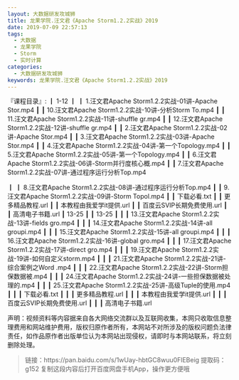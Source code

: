 ```yaml
---
layout: 大数据研发攻城狮
title: 龙果学院.汪文君《Apache Storm1.2.2实战》2019
date: 2019-07-09 22:57:13
tags:
  - 大数据
  - 龙果学院
  - Storm
  - 实时计算
categories:
  - 大数据研发攻城狮
keywords: 龙果学院.汪文君《Apache Storm1.2.2实战》2019
---
```


『课程目录』: 
┃  1-12
┃  ┃  1.汪文君Apache Storm1.2.2实战-01讲-Apache Stor.mp4
┃  ┃  10.汪文君Apache Storm1.2.2实战-10讲-分析Storm To.mp4
┃  ┃  11.汪文君Apache Storm1.2.2实战-11讲-shuffle gr.mp4
┃  ┃  12.汪文君Apache Storm1.2.2实战-12讲-shuffle gr.mp4
┃  ┃  2.汪文君Apache Storm1.2.2实战-02讲-Apache Stor.mp4
┃  ┃  3.汪文君Apache Storm1.2.2实战-03讲-Apache Stor.mp4
┃  ┃  4.汪文君Apache Storm1.2.2实战-04讲-第一个Topology.mp4
┃  ┃  5.汪文君Apache Storm1.2.2实战-05讲-第一个Topology.mp4
┃  ┃  6.汪文君Apache Storm1.2.2实战-06讲-Storm并行度核心概.mp4
┃  ┃  7.汪文君Apache Storm1.2.2实战-07讲-通过程序运行分析Top.mp4
<!-- more -->  
┃  ┃  8.汪文君Apache Storm1.2.2实战-08讲-通过程序运行分析Top.mp4
┃  ┃  9.汪文君Apache Storm1.2.2实战-09讲-Storm Topol.mp4
┃  ┃  下载必看.txt
┃  ┃  更多精品教程.url
┃  ┃  本教程由我爱学it提供.url
┃  ┃  百度云SVIP长期免费使用.url
┃  ┃  高清电子书籍.url
┃  13-25
┃  ┃  13-25
┃  ┃  ┃  13.汪文君Apache Storm1.2.2实战-13讲-fields gro.mp4
┃  ┃  ┃  14.汪文君Apache Storm1.2.2实战-14讲-all groupi.mp4
┃  ┃  ┃  15.汪文君Apache Storm1.2.2实战-15讲-all groupi.mp4
┃  ┃  ┃  16.汪文君Apache Storm1.2.2实战-16讲-global gro.mp4
┃  ┃  ┃  17.汪文君Apache Storm1.2.2实战-17讲-direct gro.mp4
┃  ┃  ┃  19.汪文君Apache Storm1.2.2实战-19讲-如何自定义storm.mp4
┃  ┃  ┃  21.汪文君Apache Storm1.2.2实战-21讲-综合案例之Word .mp4
┃  ┃  ┃  22.汪文君Apache Storm1.2.2实战-22讲-Storm担保数据被.mp4
┃  ┃  ┃  24.汪文君Apache Storm1.2.2实战-24讲-一些担保数据被处理的.mp4
┃  ┃  ┃  25.汪文君Apache Storm1.2.2实战-25讲-高级Tuple的使用.mp4
┃  ┃  ┃  下载必看.txt
┃  ┃  ┃  更多精品教程.url
┃  ┃  ┃  本教程由我爱学it提供.url
┃  ┃  ┃  百度云SVIP长期免费使用.url
┃  ┃  ┃  高清电子书籍.url
<div class="post-copyright">
    <div class="post-copyright__author">
      <span class="post-copyright-meta">声明：视频资料等内容据来自各大网络交流群以及互联网收集，本网只收取信息整理费用和网站维护费用，版权归原作者所有，本网站不对所涉及的版权问题负法律责任，如作品原作者出版单位认为本网站出现侵权，请即时与本网站联系，将立刻删除处理。 </span>
    </div>
</div>

<blockquote class="blockquote-center">
链接：https://pan.baidu.com/s/1wUay-hbtGC8wuu0FlEBeig 
提取码：g152 
复制这段内容后打开百度网盘手机App，操作更方便哦
</blockquote>

